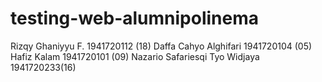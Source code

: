 # testing-web-alumnipolinema


Rizqy Ghaniyyu F.                             1941720112 (18)
Daffa Cahyo Alghifari             1941720104 (05)
Hafiz Kalam                 1941720101 (09)
Nazario Safariesqi Tyo Widjaya     1941720233(16)
